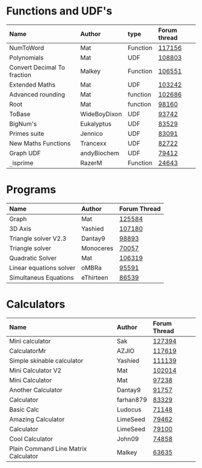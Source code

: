 # Functions and UDF's #

| Name | Author | type | Forum thread |
|:-----|:-------|:-----|:-------------|
| NumToWord | Mat    | Function | [117156](http://www.autoitscript.com/forum/topic/117156-numtoword/) |
| Polynomials | Mat    | UDF  | [108803](http://www.autoitscript.com/forum/index.php?showtopic=108803) |
| Convert Decimal To fraction | Malkey | Function | [106551](http://www.autoitscript.com/forum/index.php?showtopic=106551) |
| Extended Maths | Mat    | UDF  | [103242](http://www.autoitscript.com/forum/index.php?showtopic=103242) |
| Advanced rounding | Mat    | function | [102686](http://www.autoitscript.com/forum/index.php?showtopic=102686) |
| Root | Mat    | function | [98160](http://www.autoitscript.com/forum/index.php?showtopic=98160) |
| ToBase | WideBoyDixon | UDF  | [93742](http://www.autoitscript.com/forum/index.php?showtopic=93742) |
| BigNum's | Eukalyptus | UDF  | [83529](http://www.autoitscript.com/forum/index.php?showtopic=83529) |
| Primes suite | Jennico | UDF  | [83091](http://www.autoitscript.com/forum/index.php?showtopic=83091) |
| New Maths Functions | Trancexx | UDF  | [82722](http://www.autoitscript.com/forum/index.php?showtopic=82722) |
| Graph UDF | andyBiochem | UDF  | [79412](http://www.autoitscript.com/forum/index.php?showtopic=79412) |
| `_`isprime | RazerM | Function | [24643](http://www.autoitscript.com/forum/topic/24643-isprime-function) |

# Programs #
| Name | Author | Forum Thread |
|:-----|:-------|:-------------|
| Graph | Mat    | [125584](http://www.autoitscript.com/forum/topic/125584-graph-theory/) |
| 3D Axis | Yashied | [107180](http://www.autoitscript.com/forum/index.php?showtopic=107180) |
| Triangle solver V2.3 | Dantay9 | [98893](http://www.autoitscript.com/forum/index.php?showtopic=98893) |
| Triangle solver | Monoceres | [70057](http://www.autoitscript.com/forum/index.php?showtopic=70057) |
| Quadratic Solver | Mat    | [106319](http://www.autoitscript.com/forum/index.php?showtopic=106319) |
| Linear equations solver | oMBRa  | [95591](http://www.autoitscript.com/forum/topic/95591-system-of-linear-equations-resolver/) |
| Simultaneus Equations | eThirteen | [86539](http://www.autoitscript.com/forum/index.php?showtopic=86539) |

# Calculators #

| Name | Author | Forum Thread |
|:-----|:-------|:-------------|
| Mini calculator | Sak    | [127394](http://www.autoitscript.com/forum/topic/127394-mini-calculator/) |
| CalculatorMr | AZJIO  | [117619](http://www.autoitscript.com/forum/topic/117619-calculatormr/) |
| Simple skinable calculator | Yashied | [111139](http://www.autoitscript.com/forum/index.php?showtopic=111139) |
| Mini Calculator V2 | Mat    | [102014](http://www.autoitscript.com/forum/index.php?showtopic=102014) |
| Mini Calculator | Mat    | [97238](http://www.autoitscript.com/forum/index.php?showtopic=97238) |
| Another Calculator | Dantay9 | [91757](http://www.autoitscript.com/forum/index.php?showtopic=91757) |
| Calculator | farhan879 | [83329](http://www.autoitscript.com/forum/index.php?showtopic=83329) |
| Basic Calc | Ludocus | [71148](http://www.autoitscript.com/forum/index.php?showtopic=71148) |
| Amazing Calculator | LimeSeed | [79462](http://www.autoitscript.com/forum/index.php?showtopic=79462) |
| Calculator | LimeSeed | [79100](http://www.autoitscript.com/forum/index.php?showtopic=79100) |
| Cool Calculator | John09 | [74858](http://www.autoitscript.com/forum/index.php?showtopic=74858) |
| Plain Command Line Matrix Calculator | Malkey | [63635](http://www.autoitscript.com/forum/topic/63635-plain-command-line-matrix-calculator/) |